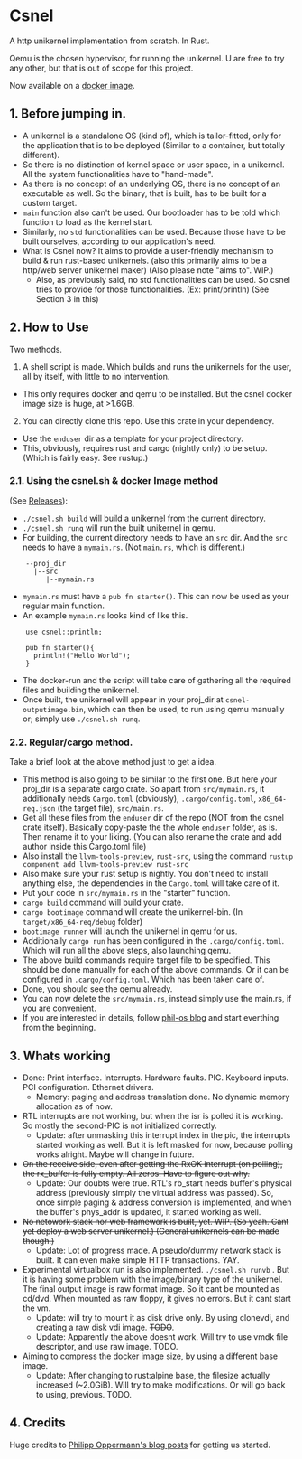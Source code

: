 # Csnel

A http unikernel implementation from scratch. In Rust.

Qemu is the chosen hypervisor, for running the unikernel. U are free to try any other, but that is out of scope for this project.

Now available on a [docker image](https://hub.docker.com/r/lalithkota/csnel).

## 1. Before jumping in.

- A unikernel is a standalone OS (kind of), which is tailor-fitted, only for the application that is to be deployed (Similar to a container, but totally different).
- So there is no distinction of kernel space or user space, in a unikernel. All the system functionalities have to "hand-made".
- As there is no concept of an underlying OS, there is no concept of an executable as well. So the binary, that is built, has to be built for a custom target.
- `main` function also can't be used. Our bootloader has to be told which function to load as the kernel start.
- Similarly, no `std` functionalities can be used. Because those have to be built ourselves, according to our application's need.
- What is Csnel now? It aims to provide a user-friendly
mechanism to build & run rust-based unikernels. (also this primarily aims to be a http/web server unikernel maker) (Also please note "aims to". WIP.)
  - Also, as previously said, no std functionalities can be used. So csnel tries to provide for those functionalities. (Ex: print/println) (See Section 3 in this)

## 2. How to Use

Two methods.

1. A shell script is made. Which builds and runs the unikernels for the user, all by itself, with little to no intervention.
  - This only requires docker and qemu to be installed.  But the csnel docker image size is huge, at >1.6GB.
2. You can directly clone this repo. Use this crate in your dependency.
  - Use the `enduser` dir as a template for your project directory.
  - This, obviously, requires rust and cargo (nightly only) to be setup. (Which is fairly easy. See rustup.)

### 2.1. Using the csnel.sh & docker Image method

(See [Releases](https://github.com/lalithkota/csnel/releases)):
  - `./csnel.sh build` will build a unikernel from the current directory.
  - `./csnel.sh runq` will run the built unikernel in qemu.
  - For building, the current directory needs to have an `src` dir. And the `src` needs to have a `mymain.rs`. (Not `main.rs`, which is different.)
```
    --proj_dir
      |--src
         |--mymain.rs
```
  - `mymain.rs` must have a `pub fn starter()`. This can now be used as your regular main function.
  - An example `mymain.rs` looks kind of like this.
```
    use csnel::println;

    pub fn starter(){
      println!("Hello World");
    }
```
  - The docker-run and the script will take care of gathering all the required files and building the unikernel.
  - Once built, the unikernel will appear in your proj_dir at `csnel-outputimage.bin`, which can then be used, to run using qemu manually or; simply use `./csnel.sh runq`.

### 2.2. Regular/cargo method.

Take a brief look at the above method just to get a idea.

- This method is also going to be similar to the first one. But here your proj_dir is a separate cargo crate. So apart from `src/mymain.rs`, it additionally needs `Cargo.toml` (obviously), `.cargo/config.toml`, `x86_64-req.json` (the target file), `src/main.rs`.
- Get all these files from the `enduser` dir of the repo (NOT from the csnel crate itself). Basically copy-paste the the whole `enduser` folder, as is. Then rename it to your liking. (You can also rename the crate and add author inside this Cargo.toml file)
- Also install the `llvm-tools-preview`, `rust-src`, using the command `rustup component add llvm-tools-preview rust-src`
- Also make sure your rust setup is nightly. You don't need to install anything else, the dependencies in the `Cargo.toml` will take care of it.
- Put your code in `src/mymain.rs` in the "starter" function.
- `cargo build` command will build your crate.
- `cargo bootimage` command will create the unikernel-bin. (In `target/x86_64-req/debug` folder)
- `bootimage runner` will launch the unikernel in qemu for us.
- Additionally `cargo run` has been configured in the `.cargo/config.toml`. Which will run all the above steps, also launching qemu.
- The above build commands require target file to be specified. This should be done manually for each of the above commands. Or it can be configured in `.cargo/config.toml`. Which has been taken care of.
- Done, you should see the qemu already.
- You can now delete the `src/mymain.rs`, instead simply use the main.rs, if you are convenient.
- If you are interested in details, follow [phil-os blog](https://os.phil-opp.com) and start everthing from the beginning.

## 3. Whats working

- Done: Print interface. Interrupts. Hardware faults. PIC. Keyboard inputs. PCI configuration. Ethernet drivers.
  - Memory: paging and address translation done. No dynamic memory allocation as of now.
- RTL interrupts are not working, but when the isr is polled it is working. So mostly the second-PIC is not initialized correctly.
  - Update: after unmasking this interrupt index in the pic, the interrupts started working as well. But it is left masked for now, because polling works alright. Maybe will change in future.
- ~~On the receive side, even after getting the RxOK interrupt (on polling), the rx_buffer is fully empty. All zeros. Have to figure out why.~~
  - Update: Our doubts were true. RTL's rb_start needs buffer's physical address (previously simply the virtual address was passed). So, once simple paging & address conversion is implemented, and when the buffer's phys_addr is updated, it started working as well.
- ~~No netowork stack nor web framework is built, yet. WIP. (So yeah. Cant yet deploy a web server unikernel.) (General unikernels can be made though.)~~
  - Update: Lot of progress made. A pseudo/dummy network stack is built. It can even make simple HTTP transactions. YAY.
- Experimental virtualbox run is also implemented. `./csnel.sh runvb` . But it is having some problem with the image/binary type of the unikernel. The final output image is raw format image. So it cant be mounted as cd/dvd. When mounted as raw floppy, it gives no errors. But it cant start the vm.
  - Update: will try to mount it as disk drive only. By using clonevdi, and creating a raw disk vdi image. ~~TODO~~.
  - Update: Apparently the above doesnt work. Will try to use vmdk file descriptor, and use raw image. TODO.
- Aiming to compress the docker image size, by using a different base image.
  - Update: After changing to rust:alpine base, the filesize actually increased (~2.0GiB). Will try to make modifications. Or will go back to using, previous. TODO.

## 4. Credits

Huge credits to [Philipp Oppermann's blog posts](https://os.phil-opp.com) for getting us started.
